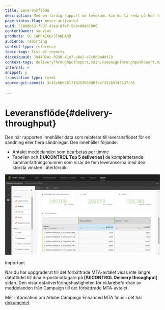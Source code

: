 ```yaml
---
title: Leveransflöde
description: Med en färdig rapport om leverans kan du ta reda på hur framgångsrik leveransen är.
page-status-flag: never-activated
uuid: 51888b63-f507-43ea-8faf-5b3c00eb1800
contentOwner: sauviat
products: SG_CAMPAIGN/STANDARD
audience: reporting
content-type: reference
topic-tags: list-of-reports
discoiquuid: 394402ac-0290-41e7-a8e2-e7cdd9addf28
context-tags: deliveryThroughputReport,main;campaignThroughputReport,main;programThroughputReport,main
internal: n
snippet: y
translation-type: tm+mt
source-git-commit: 3c45cbbb261f18252689d0fc4f332b9f45137c85

---
```



# Leveransflöde{#delivery-throughput}

Den här rapporten innehåller data som relaterar till leveransflödet för en sändning eller flera sändningar. Den innehåller följande:

* Antalet meddelanden som bearbetas per timme
* Tabellen och **[!UICONTROL Top 5 deliveries]** de kompletterande sammanfattningsnumren som visar de fem leveranserna med den största vinsten i återförsök.

![](assets/delivery_reports_1.png)

>[!IMPORTANT]
>
>När du har uppgraderat till det förbättrade MTA-avtalet visas inte längre dataflödet till dina e-postmottagare på **[!UICONTROL Delivery throughput]** sidan. Den visar dataöverföringshastigheten för vidarebefordran av meddelanden från Campaign till det förbättrade MTA-avtalet.
>
>Mer information om Adobe Campaign Enhanced MTA finns i det här [dokumentet](https://helpx.adobe.com/campaign/kb/campaign-enhanced-mta.html).
